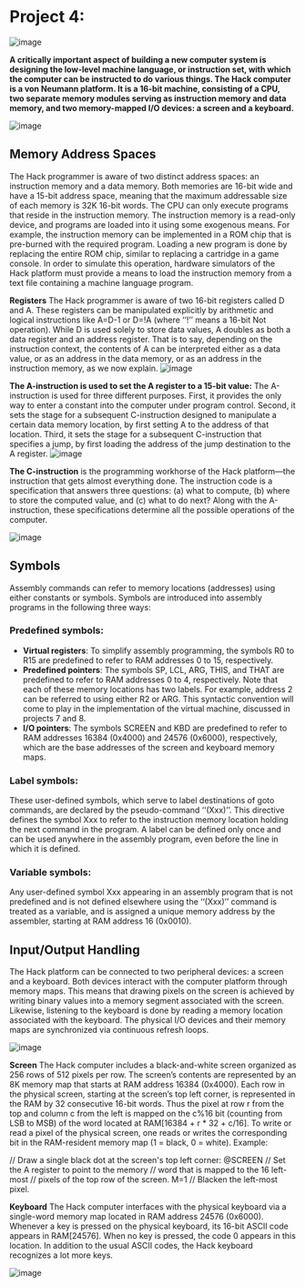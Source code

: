 # Project 4:
![image](https://user-images.githubusercontent.com/33065305/77532669-f8202b00-6e9d-11ea-9ba6-ea1b6e1d0fba.png)

**A critically important aspect of building a new computer system is designing the low-level machine language, or instruction set, with which the computer can be instructed to do various things.
The Hack computer is a von Neumann platform. It is a 16-bit machine, consisting of a CPU, two separate memory modules serving as instruction memory and data memory, and two memory-mapped I/O devices: a screen and a keyboard.**

![image](https://user-images.githubusercontent.com/33065305/77532608-dd4db680-6e9d-11ea-9f2e-b572201de67e.png)

## Memory Address Spaces
The Hack programmer is aware of two distinct address
spaces: an instruction memory and a data memory. Both memories are 16-bit wide and have a 15-bit address space, meaning that the maximum addressable size of each memory is 32K 16-bit words. The CPU can only execute programs that reside in the instruction memory. The instruction memory is a read-only device, and programs are loaded into it using some exogenous means. For example, the instruction memory can be implemented in a ROM chip that is pre-burned with the required program. Loading a new program is done by replacing the entire ROM chip, similar to replacing a cartridge in a game console. In order to simulate this operation, hardware simulators of the Hack platform must provide a means to load the instruction memory from a text file containing a machine language program.

**Registers**  The Hack programmer is aware of two 16-bit registers called D and A. These registers can be manipulated explicitly by arithmetic and logical instructions like A=D-1 or D=!A (where ‘‘!’’ means a 16-bit Not operation). While D is used solely to store data values, A doubles as both a data register and an address register. That is to say, depending on the instruction context, the contents of A can be interpreted either as a data value, or as an address in the data memory, or as an address in the instruction memory, as we now explain.
![image](https://user-images.githubusercontent.com/33065305/77532498-a1b2ec80-6e9d-11ea-90e1-c8e8c424005e.png)

**The A-instruction is used to set the A register to a 15-bit value:**
The A-instruction is used for three different purposes. First, it provides the only way to enter a constant into the computer under program control. Second, it sets the stage for a subsequent C-instruction designed to manipulate a certain data memory location, by first setting A to the address of that location. Third, it sets the stage for a subsequent C-instruction that specifies a jump, by first loading the address of the jump destination to the A register.
![image](https://user-images.githubusercontent.com/33065305/77532726-23a31580-6e9e-11ea-882e-3c0c87c32390.png)

**The C-instruction** is the programming workhorse of the Hack platform—the instruction that gets almost everything done. The instruction code is a specification that answers three questions: (a) what to compute, (b) where to store the computed value, and (c) what to do next? Along with the A-instruction, these specifications determine all the possible operations of the computer.

![image](https://user-images.githubusercontent.com/33065305/77532802-49301f00-6e9e-11ea-814b-e0551d7b06d1.png)

## Symbols
Assembly commands can refer to memory locations (addresses) using either constants or symbols. Symbols are introduced into assembly programs in the following three ways:
### Predefined symbols:
* **Virtual registers**: To simplify assembly programming, the symbols R0 to R15 are predefined to refer to RAM addresses 0 to 15, respectively.
* **Predefined pointers**: The symbols SP, LCL, ARG, THIS, and THAT are predefined to refer to RAM addresses 0 to 4, respectively. Note that each of these memory locations has two labels. For example, address 2 can be referred to using either R2 or ARG. This syntactic convention will come to play in the implementation of the virtual machine, discussed in projects 7 and 8.
* **I/O pointers**: The symbols SCREEN and KBD are predefined to refer to RAM addresses 16384 (0x4000) and 24576 (0x6000), respectively, which are the base addresses of the screen and keyboard memory maps.
### Label symbols:
These user-defined symbols, which serve to label destinations of goto commands, are declared by the pseudo-command ‘‘(Xxx)’’. This directive defines the symbol Xxx to refer to the instruction memory location holding the next command in the program. A label can be defined only once and can be used anywhere in the assembly program, even before the line in which it is defined.
### Variable symbols:
Any user-defined symbol Xxx appearing in an assembly program that is not predefined and is not defined elsewhere using the ‘‘(Xxx)’’ command is treated as a variable, and is assigned a unique memory address by the assembler, starting at RAM address 16 (0x0010).

## Input/Output Handling
The Hack platform can be connected to two peripheral devices: a screen and a keyboard. Both devices interact with the computer platform through memory maps. This means that drawing pixels on the screen is achieved by writing binary values into a memory segment associated with the screen. Likewise, listening to the keyboard is done by reading a memory location associated with the keyboard. The physical I/O devices and their memory maps are synchronized via continuous refresh loops.

![image](https://user-images.githubusercontent.com/33065305/77533132-015dc780-6e9f-11ea-9578-020bce37ba51.png)

**Screen** The Hack computer includes a black-and-white screen organized as 256 rows of 512 pixels per row. The screen’s contents are represented by an 8K memory map that starts at RAM address 16384 (0x4000). Each row in the physical screen, starting at the screen’s top left corner, is represented in the RAM by 32 consecutive 16-bit words. Thus the pixel at row r from the top and column c from the left is mapped on the c%16 bit (counting from LSB to MSB) of the word located at RAM[16384 + r * 32 + c/16]. To write or read a pixel of the physical screen, one reads or writes the corresponding bit in the RAM-resident memory map (1 = black, 0 = white). Example:

// Draw a single black dot at the screen's top left corner:
@SCREEN // Set the A register to point to the memory
// word that is mapped to the 16 left-most
// pixels of the top row of the screen.
M=1 // Blacken the left-most pixel.

**Keyboard** The Hack computer interfaces with the physical keyboard via a single-word memory map located in RAM address 24576 (0x6000). Whenever a key is pressed on the physical keyboard, its 16-bit ASCII code appears in RAM[24576]. When no key is pressed, the code 0 appears in this location. In addition to the usual ASCII codes, the Hack keyboard recognizes a lot more keys.

![image](https://user-images.githubusercontent.com/33065305/77533263-3833dd80-6e9f-11ea-8f68-96d3549d9298.png)

